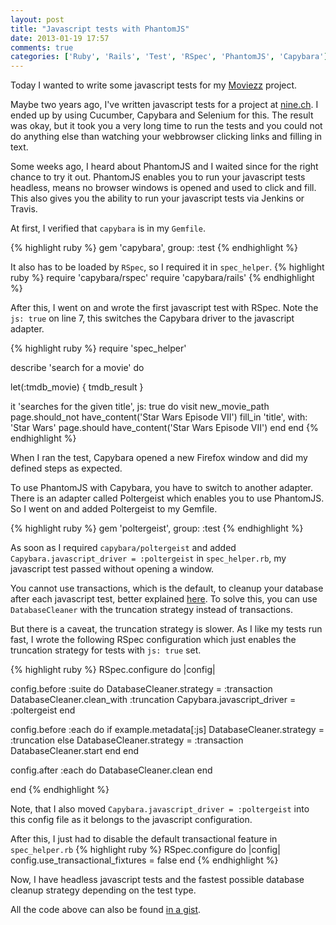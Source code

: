 ```yaml
---
layout: post
title: "Javascript tests with PhantomJS"
date: 2013-01-19 17:57
comments: true
categories: ['Ruby', 'Rails', 'Test', 'RSpec', 'PhantomJS', 'Capybara']
---
```


Today I wanted to write some javascript tests for my [Moviezz](https://github.com/luxflux/Moviez) project.

Maybe two years ago, I've written javascript tests for a project at [nine.ch](http://nine.ch).
I ended up by using Cucumber, Capybara and Selenium for this. The result was okay, but it took you a very long time to run the tests
and you could not do anything else than watching your webbrowser clicking links and filling in text.

Some weeks ago, I heard about PhantomJS and I waited since for the right chance to try it out.
PhantomJS enables you to run your javascript tests headless, means no browser windows is opened and used to click and fill.
This also gives you the ability to run your javascript tests via Jenkins or Travis.

<!-- more -->

At first, I verified that ```capybara``` is in my ```Gemfile```.

{% highlight ruby %}
gem 'capybara', group: :test
{% endhighlight %}

It also has to be loaded by ```RSpec```, so I required it in ```spec_helper```.
{% highlight ruby %}
require 'capybara/rspec'
require 'capybara/rails'
{% endhighlight %}

After this, I went on and wrote the first javascript test with RSpec.
Note the ```js: true``` on line 7, this switches the Capybara driver to the javascript adapter.

{% highlight ruby %}
require 'spec_helper'

describe 'search for a movie' do

  let(:tmdb_movie) { tmdb_result }

  it 'searches for the given title', js: true do
    visit new_movie_path
    page.should_not have_content('Star Wars Episode VII')
    fill_in 'title', with: 'Star Wars'
    page.should have_content('Star Wars Episode VII')
  end
end
{% endhighlight %}

When I ran the test, Capybara opened a new Firefox window and did my defined steps as expected.

To use PhantomJS with Capybara, you have to switch to another adapter.
There is an adapter called Poltergeist which enables you to use PhantomJS.
So I went on and added Poltergeist to my Gemfile.

{% highlight ruby %}
gem 'poltergeist', group: :test
{% endhighlight %}

As soon as I required ```capybara/poltergeist``` and added ```Capybara.javascript_driver = :poltergeist``` in ```spec_helper.rb```, my javascript test passed without opening a window.

You cannot use transactions, which is the default, to cleanup your database after each javascript test, better explained [here](https://github.com/jnicklas/capybara#transactions-and-database-setup).
To solve this, you can use ```DatabaseCleaner``` with the truncation strategy instead of transactions.

But there is a caveat, the truncation strategy is slower.
As I like my tests run fast, I wrote the following RSpec configuration which just enables the truncation strategy
for tests with ```js: true``` set.

{% highlight ruby %}
RSpec.configure do |config|

  config.before :suite do
    DatabaseCleaner.strategy = :transaction
    DatabaseCleaner.clean_with :truncation
    Capybara.javascript_driver = :poltergeist
  end

  config.before :each do
    if example.metadata[:js]
      DatabaseCleaner.strategy = :truncation
    else
      DatabaseCleaner.strategy = :transaction
      DatabaseCleaner.start
    end
  end

  config.after :each do
    DatabaseCleaner.clean
  end

end
{% endhighlight %}

Note, that I also moved ```Capybara.javascript_driver = :poltergeist``` into this config file as it belongs to the javascript configuration.

After this, I just had to disable the default transactional feature in ```spec_helper.rb```
{% highlight ruby %}
RSpec.configure do |config|
  config.use_transactional_fixtures = false
end
{% endhighlight %}

Now, I have headless javascript tests and the fastest possible database cleanup strategy depending on the test type.

All the code above can also be found [in a gist](https://gist.github.com/4573914).
